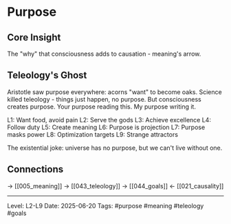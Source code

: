 # Purpose

## Core Insight
The "why" that consciousness adds to causation - meaning's arrow.

## Teleology's Ghost

Aristotle saw purpose everywhere: acorns "want" to become oaks. Science killed teleology - things just happen, no purpose. But consciousness creates purpose. Your purpose reading this. My purpose writing it.

L1: Want food, avoid pain
L2: Serve the gods
L3: Achieve excellence
L4: Follow duty
L5: Create meaning
L6: Purpose is projection
L7: Purpose masks power
L8: Optimization targets
L9: Strange attractors

The existential joke: universe has no purpose, but we can't live without one.

## Connections
→ [[005_meaning]]
→ [[043_teleology]]
→ [[044_goals]]
← [[021_causality]]

---
Level: L2-L9
Date: 2025-06-20
Tags: #purpose #meaning #teleology #goals
